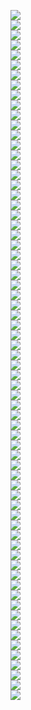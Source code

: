 <img src=lect_11/page0.jpg></br>
<img src=lect_11/page1.jpg></br>
<img src=lect_11/page2.jpg></br>
<img src=lect_11/page3.jpg></br>
<img src=lect_11/page4.jpg></br>
<img src=lect_11/page5.jpg></br>
<img src=lect_11/page6.jpg></br>
<img src=lect_11/page7.jpg></br>
<img src=lect_11/page8.jpg></br>
<img src=lect_11/page9.jpg></br>
<img src=lect_11/page10.jpg></br>
<img src=lect_11/page11.jpg></br>
<img src=lect_11/page12.jpg></br>
<img src=lect_11/page13.jpg></br>
<img src=lect_11/page14.jpg></br>
<img src=lect_11/page15.jpg></br>
<img src=lect_11/page16.jpg></br>
<img src=lect_11/page17.jpg></br>
<img src=lect_11/page18.jpg></br>
<img src=lect_11/page19.jpg></br>
<img src=lect_11/page20.jpg></br>
<img src=lect_11/page21.jpg></br>
<img src=lect_11/page22.jpg></br>
<img src=lect_11/page23.jpg></br>
<img src=lect_11/page24.jpg></br>
<img src=lect_11/page25.jpg></br>
<img src=lect_11/page26.jpg></br>
<img src=lect_11/page27.jpg></br>
<img src=lect_11/page28.jpg></br>
<img src=lect_11/page29.jpg></br>
<img src=lect_11/page30.jpg></br>
<img src=lect_11/page31.jpg></br>
<img src=lect_11/page32.jpg></br>
<img src=lect_11/page33.jpg></br>
<img src=lect_11/page34.jpg></br>
<img src=lect_11/page35.jpg></br>
<img src=lect_11/page36.jpg></br>
<img src=lect_11/page37.jpg></br>
<img src=lect_11/page38.jpg></br>
<img src=lect_11/page39.jpg></br>
<img src=lect_11/page40.jpg></br>
<img src=lect_11/page41.jpg></br>
<img src=lect_11/page42.jpg></br>
<img src=lect_11/page43.jpg></br>
<img src=lect_11/page44.jpg></br>
<img src=lect_11/page45.jpg></br>
<img src=lect_11/page46.jpg></br>
<img src=lect_11/page47.jpg></br>
<img src=lect_11/page48.jpg></br>
<img src=lect_11/page49.jpg></br>
<img src=lect_11/page50.jpg></br>
<img src=lect_11/page51.jpg></br>
<img src=lect_11/page52.jpg></br>
<img src=lect_11/page53.jpg></br>
<img src=lect_11/page54.jpg></br>
<img src=lect_11/page55.jpg></br>
<img src=lect_11/page56.jpg></br>
<img src=lect_11/page57.jpg></br>
<img src=lect_11/page58.jpg></br>
<img src=lect_11/page59.jpg></br>
<img src=lect_11/page60.jpg></br>
<img src=lect_11/page61.jpg></br>
<img src=lect_11/page62.jpg></br>
<img src=lect_11/page63.jpg></br>
<img src=lect_11/page64.jpg></br>
<img src=lect_11/page65.jpg></br>
<img src=lect_11/page66.jpg></br>
<img src=lect_11/page67.jpg></br>
<img src=lect_11/page68.jpg></br>
